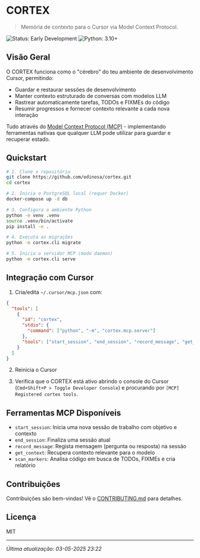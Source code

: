 # CORTEX

> Memória de contexto para o Cursor via Model Context Protocol.

![Status: Early Development](https://img.shields.io/badge/status-early_development-orange)
![Python: 3.10+](https://img.shields.io/badge/python-3.10+-blue)

## Visão Geral

O CORTEX funciona como o "cérebro" do teu ambiente de desenvolvimento Cursor, permitindo:

- Guardar e restaurar sessões de desenvolvimento
- Manter contexto estruturado de conversas com modelos LLM
- Rastrear automaticamente tarefas, TODOs e FIXMEs do código
- Resumir progressos e fornecer contexto relevante a cada nova interação

Tudo através do [Model Context Protocol (MCP)](https://cursor.sh/docs/mcp) - implementando ferramentas nativas que qualquer LLM pode utilizar para guardar e recuperar estado.

## Quickstart

```bash
# 1. Clone o repositório
git clone https://github.com/odinosa/cortex.git
cd cortex

# 2. Inicia o PostgreSQL local (requer Docker)
docker-compose up -d db

# 3. Configura o ambiente Python
python -m venv .venv
source .venv/bin/activate
pip install -e .

# 4. Executa as migrações
python -m cortex.cli migrate

# 5. Inicia o servidor MCP (modo daemon)
python -m cortex.cli serve
```

## Integração com Cursor

1. Cria/edita `~/.cursor/mcp.json` com:
```json
{
  "tools": [
    {
      "id": "cortex",
      "stdio": {
        "command": ["python", "-m", "cortex.mcp.server"]
      },
      "tools": ["start_session", "end_session", "record_message", "get_context", "scan_markers"]
    }
  ]
}
```

2. Reinicia o Cursor

3. Verifica que o CORTEX está ativo abrindo o console do Cursor (`Cmd+Shift+P > Toggle Developer Console`) e procurando por `[MCP] Registered cortex tools`.

## Ferramentas MCP Disponíveis

- `start_session`: Inicia uma nova sessão de trabalho com objetivo e contexto
- `end_session`: Finaliza uma sessão atual 
- `record_message`: Regista mensagem (pergunta ou resposta) na sessão
- `get_context`: Recupera contexto relevante para o modelo
- `scan_markers`: Analisa código em busca de TODOs, FIXMEs e cria relatório

## Contribuições

Contribuições são bem-vindas! Vê o [CONTRIBUTING.md](CONTRIBUTING.md) para detalhes.

## Licença

MIT

---

*Última atualização: 03-05-2025 23:22*
